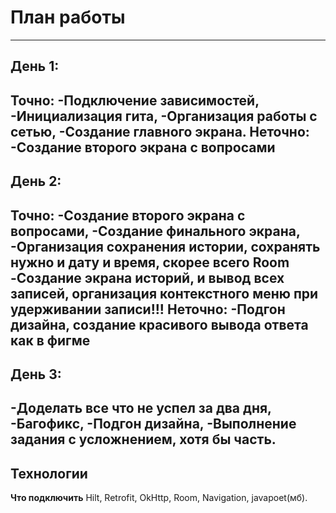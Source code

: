 # План работы
---
## День 1:
**Точно:**
-Подключение зависимостей,
-Инициализация гита,
-Организация работы с сетью,
-Создание главного экрана.
**Неточно:**
-Создание второго экрана с вопросами 
---
## День 2:
**Точно:**
-Создание второго экрана с вопросами,
-Создание финального экрана,
-Организация сохранения истории, сохранять нужно и дату и время, скорее всего Room
-Создание экрана историй, и вывод всех записей, организация контекстного меню при удерживании записи!!!
**Неточно:**
-Подгон дизайна, создание красивого вывода ответа как в фигме
---
## День 3:
-Доделать все что не успел за два дня,
-Багофикс,
-Подгон дизайна,
-Выполнение задания с усложнением, хотя бы часть.
---
## Технологии
**Что подключить**
Hilt, Retrofit, OkHttp, Room, Navigation, javapoet(мб).
